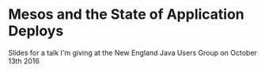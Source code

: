 # Mesos and the State of Application Deploys

Slides for a talk I'm giving at the New England Java Users Group on October 13th 2016
